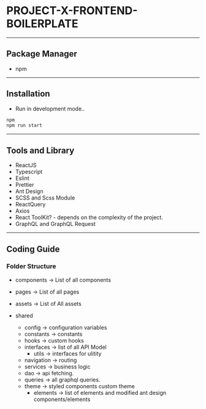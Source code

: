 # PROJECT-X-FRONTEND-BOILERPLATE

---

## Package Manager

- npm

---

## Installation

- Run in development mode..

```sh
npm
npm run start
```

---


## Tools and Library

- ReactJS
- Typescript
- Eslint
- Prettier
- Ant Design
- SCSS and Scss Module
- ReactQuery
- Axios
- React ToolKit? - depends on the complexity of the project.
- GraphQL and GraphQL Request

---

## Coding Guide

### Folder Structure

- components -> List of all components

- pages -> List of all pages
- assets -> List of All assets
- shared
  - config -> configuration variables
  - constants -> constants
  - hooks -> custom hooks
  - interfaces -> list of all API Model
    - utils -> interfaces for ulitity
  - navigation -> routing
  - services -> business logic
  - dao -> api fetching.
  - queries -> all graphql queries.
  - theme -> styled components custom theme
      - elements -> list of elements and modified ant design components/elements
